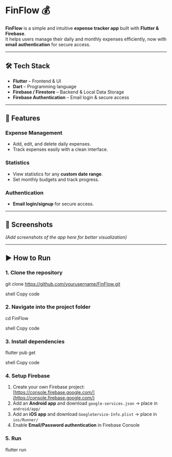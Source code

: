 # FinFlow 💰

**FinFlow** is a simple and intuitive **expense tracker app** built with **Flutter & Firebase**.  
It helps users manage their daily and monthly expenses efficiently, now with **email authentication** for secure access.  

---

## 🛠️ Tech Stack
- **Flutter** – Frontend & UI  
- **Dart** – Programming language  
- **Firebase / Firestore** – Backend & Local Data Storage  
- **Firebase Authentication** – Email login & secure access  

---

## 🚀 Features
### Expense Management
- Add, edit, and delete daily expenses.  
- Track expenses easily with a clean interface.

### Statistics
- View statistics for any **custom date range**.  
- Set monthly budgets and track progress.

### Authentication
- **Email login/signup** for secure access.  

---

## 📱 Screenshots
*(Add screenshots of the app here for better visualization)*  

---

## ▶️ How to Run

### 1. Clone the repository
git clone https://github.com/yourusername/FinFlow.git

shell
Copy code

### 2. Navigate into the project folder
cd FinFlow

shell
Copy code

### 3. Install dependencies
flutter pub get

shell
Copy code

### 4. Setup Firebase
1. Create your own Firebase project: [https://console.firebase.google.com/](https://console.firebase.google.com/)  
2. Add an **Android app** and download `google-services.json` → place in `android/app/`  
3. Add an **iOS app** and download `GoogleService-Info.plist` → place in `ios/Runner/`  
4. Enable **Email/Password authentication** in Firebase Console

### 5. Run
flutter run
